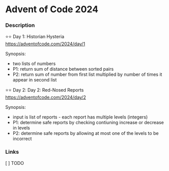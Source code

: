 # Advent of Code 2024


### Description  

⭐⭐ Day 1: Historian Hysteria  
https://adventofcode.com/2024/day/1  

Synopsis:  
- two lists of numbers     
- P1: return sum of distance between sorted pairs  
- P2: return sum of number from first list multiplied by number  of times it appear in second list

⭐⭐ Day 2: Day 2: Red-Nosed Reports   
https://adventofcode.com/2024/day/2

Synopsis:  
- input is list of reports - each report has multiple levels (integers)
- P1: determine safe reports by checking contiuning increase or decrease in levels  
- P2: determine safe reports by allowing at most one of the levels to be incorrect  

### Links  
[ ] TODO


